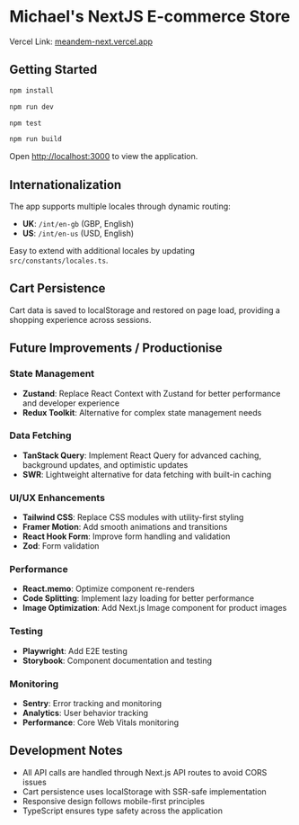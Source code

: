 # Michael's NextJS E-commerce Store

Vercel Link: [meandem-next.vercel.app](https://meandem-next.vercel.app)

## Getting Started

```bash
npm install

npm run dev

npm test

npm run build
```

Open [http://localhost:3000](http://localhost:3000) to view the application.

## Internationalization

The app supports multiple locales through dynamic routing:

- **UK**: `/int/en-gb` (GBP, English)
- **US**: `/int/en-us` (USD, English)

Easy to extend with additional locales by updating `src/constants/locales.ts`.

## Cart Persistence

Cart data is saved to localStorage and restored on page load, providing a shopping experience across sessions.

## Future Improvements / Productionise

### State Management

- **Zustand**: Replace React Context with Zustand for better performance and developer experience
- **Redux Toolkit**: Alternative for complex state management needs

### Data Fetching

- **TanStack Query**: Implement React Query for advanced caching, background updates, and optimistic updates
- **SWR**: Lightweight alternative for data fetching with built-in caching

### UI/UX Enhancements

- **Tailwind CSS**: Replace CSS modules with utility-first styling
- **Framer Motion**: Add smooth animations and transitions
- **React Hook Form**: Improve form handling and validation
- **Zod**: Form validation

### Performance

- **React.memo**: Optimize component re-renders
- **Code Splitting**: Implement lazy loading for better performance
- **Image Optimization**: Add Next.js Image component for product images

### Testing

- **Playwright**: Add E2E testing
- **Storybook**: Component documentation and testing

### Monitoring

- **Sentry**: Error tracking and monitoring
- **Analytics**: User behavior tracking
- **Performance**: Core Web Vitals monitoring

## Development Notes

- All API calls are handled through Next.js API routes to avoid CORS issues
- Cart persistence uses localStorage with SSR-safe implementation
- Responsive design follows mobile-first principles
- TypeScript ensures type safety across the application
